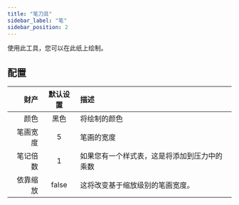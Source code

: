 ```yaml
---
title: "笔刀具"
sidebar_label: "笔"
sidebar_position: 2
---
```



使用此工具，您可以在此纸上绘制。

## 配置

|   财产 | 默认设置  | 描述                     |
| ----:|:-----:|:---------------------- |
|   颜色 |  黑色   | 将绘制的颜色                 |
| 笔画宽度 |   5   | 笔画的宽度                  |
| 笔记倍数 |   1   | 如果您有一个样式表，这是将添加到压力中的乘数 |
| 依靠缩放 | false | 这将改变基于缩放级别的笔画宽度。       |

